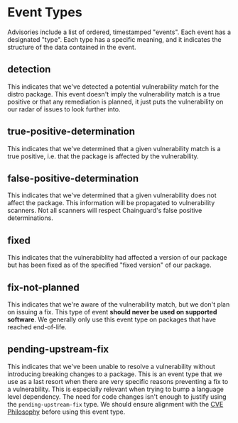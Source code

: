 # Event Types

Advisories include a list of ordered, timestamped "events". Each event has a designated "type". Each type has a specific meaning, and it indicates the structure of the data contained in the event.

## detection

This indicates that we've detected a potential vulnerability match for the distro package. This event doesn't imply the vulnerability match is a true positive or that any remediation is planned, it just puts the vulnerability on our radar of issues to look further into.

## true-positive-determination

This indicates that we've determined that a given vulnerability match is a true positive, i.e. that the package is affected by the vulnerability.

## false-positive-determination

This indicates that we've determined that a given vulnerability does not affect the package. This information will be propagated to vulnerability scanners. Not all scanners will respect Chainguard's false positive determinations.

## fixed

This indicates that the vulnerabiblity had affected a version of our package but has been fixed as of the specified "fixed version" of our package.

## fix-not-planned

This indicates that we're aware of the vulnerability match, but we don't plan on issuing a fix. This type of event **should never be used on supported software**. We generally only use this event type on packages that have reached end-of-life.

## pending-upstream-fix

This indicates that we've been unable to resolve a vulnerability without introducing breaking changes to a package. This is an event type that we use as a last resort when there are very specific reasons preventing a fix to a vulnerability. This is especially relevant when trying to bump a language level dependency. The need for code changes isn't enough to justify using the `pending-upstream-fix` type. We should ensure alignment with the [CVE Philosophy](../philosophy/) before using this event type.
